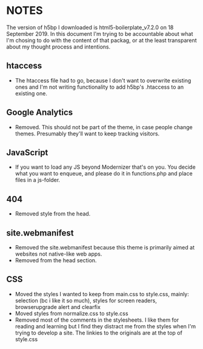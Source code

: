 # NOTES
The version of h5bp I downloaded is html5-boilerplate_v7.2.0 on 18 September 2019. In this document I'm trying to be accountable about what I'm chosing to do with the content of that packag, or at the least transparent about my thought process and intentions.

## htaccess
* The htaccess file had to go, because I don't want to overwrite existing ones and I'm not writing functionality to add h5bp's .htaccess to an existing one.

## Google Analytics
* Removed. This should not be part of the theme, in case people change themes. Presumably they'll want to keep tracking visitors.

## JavaScript
* If you want to load any JS beyond Modernizer that's on you. You decide what you want to enqueue, and please do it in functions.php and place files in a js-folder.

## 404
* Removed style from the head.

## site.webmanifest
* Removed the site.webmanifest because this theme is primarily aimed at websites not native-like web apps.
* Removed <meta name="theme-color" content="#fafafa"> from the head section.

## CSS
* Moved the styles I wanted to keep from main.css to style.css, mainly: selection (bc i like it so much), styles for screen readers, browserupgrade alert and clearfix
* Moved styles from normalize.css to style.css
* Removed most of the comments in the stylesheets. I like them for reading and learning but I find they distract me from the styles when I'm trying to develop a site. The linkies to the originals are at the top of style.css